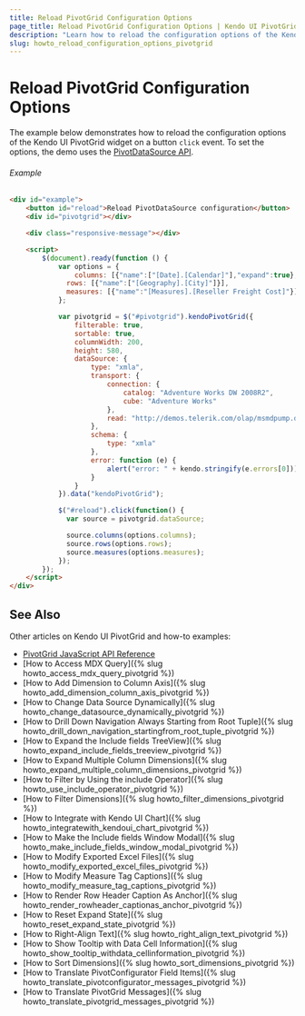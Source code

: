 ```yaml
---
title: Reload PivotGrid Configuration Options
page_title: Reload PivotGrid Configuration Options | Kendo UI PivotGrid Widget
description: "Learn how to reload the configuration options of the Kendo UI PivotGrid widget on button click in a Kendo UI PivotGrid widget."
slug: howto_reload_configuration_options_pivotgrid
---
```


# Reload PivotGrid Configuration Options

The example below demonstrates how to reload the configuration options of the Kendo UI PivotGrid widget on a button `click` event. To set the options, the demo uses the [PivotDataSource API](http://docs.telerik.com/KENDO-UI/api/javascript/data/pivotdatasource#methods).

###### Example

```html
<div id="example">
    <button id="reload">Reload PivotDataSource configuration</button>
    <div id="pivotgrid"></div>

    <div class="responsive-message"></div>

    <script>
        $(document).ready(function () {
            var options = {
                columns: [{"name":["[Date].[Calendar]"],"expand":true},{"name":["[Product].[Category]"]}],
              rows: [{"name":["[Geography].[City]"]}],
              measures: [{"name":"[Measures].[Reseller Freight Cost]"}]
            };

            var pivotgrid = $("#pivotgrid").kendoPivotGrid({
                filterable: true,
                sortable: true,
                columnWidth: 200,
                height: 580,
                dataSource: {
                    type: "xmla",
                    transport: {
                        connection: {
                            catalog: "Adventure Works DW 2008R2",
                            cube: "Adventure Works"
                        },
                        read: "http://demos.telerik.com/olap/msmdpump.dll"
                    },
                    schema: {
                        type: "xmla"
                    },
                    error: function (e) {
                        alert("error: " + kendo.stringify(e.errors[0]));
                    }
                }
            }).data("kendoPivotGrid");

            $("#reload").click(function() {
              var source = pivotgrid.dataSource;

              source.columns(options.columns);
              source.rows(options.rows);
              source.measures(options.measures);
            });
        });
    </script>
</div>
```

## See Also

Other articles on Kendo UI PivotGrid and how-to examples:

* [PivotGrid JavaScript API Reference](/api/javascript/ui/pivotgrid)
* [How to Access MDX Query]({% slug howto_access_mdx_query_pivotgrid %})
* [How to Add Dimension to Column Axis]({% slug howto_add_dimension_column_axis_pivotgrid %})
* [How to Change Data Source Dynamically]({% slug howto_change_datasource_dynamically_pivotgrid %})
* [How to Drill Down Navigation Always Starting from Root Tuple]({% slug howto_drill_down_navigation_startingfrom_root_tuple_pivotgrid %})
* [How to Expand the Include fields TreeView]({% slug howto_expand_include_fields_treeview_pivotgrid %})
* [How to Expand Multiple Column Dimensions]({% slug howto_expand_multiple_column_dimensions_pivotgrid %})
* [How to Filter by Using the include Operator]({% slug howto_use_include_operator_pivotgrid %})
* [How to Filter Dimensions]({% slug howto_filter_dimensions_pivotgrid %})
* [How to Integrate with Kendo UI Chart]({% slug howto_integratewith_kendoui_chart_pivotgrid %})
* [How to Make the Include fields Window Modal]({% slug howto_make_include_fields_window_modal_pivotgrid %})
* [How to Modify Exported Excel Files]({% slug howto_modify_exported_excel_files_pivotgrid %})
* [How to Modify Measure Tag Captions]({% slug howto_modify_measure_tag_captions_pivotgrid %})
* [How to Render Row Header Caption As Anchor]({% slug howto_render_rowheader_captionas_anchor_pivotgrid %})
* [How to Reset Expand State]({% slug howto_reset_expand_state_pivotgrid %})
* [How to Right-Align Text]({% slug howto_right_align_text_pivotgrid %})
* [How to Show Tooltip with Data Cell Information]({% slug howto_show_tooltip_withdata_cellinformation_pivotgrid %})
* [How to Sort Dimensions]({% slug howto_sort_dimensions_pivotgrid %})
* [How to Translate PivotConfigurator Field Items]({% slug howto_translate_pivotconfigurator_messages_pivotgrid %})
* [How to Translate PivotGrid Messages]({% slug howto_translate_pivotgrid_messages_pivotgrid %})
